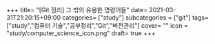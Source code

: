 +++
title= "[Git 정리] 그 밖의 유용한 명령어들"
date= 2021-03-31T21:20:15+09:00
categories= ["study"]
subcategories = ["git"]
tags= ["study","컴퓨터 기술","공부정리","Git","버전관리"]
cover= ""
icon = "study/computer_science_icon.png"
draft= true
+++
